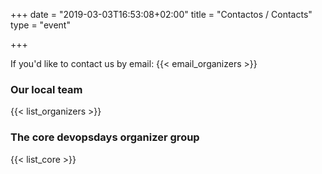 +++
date = "2019-03-03T16:53:08+02:00"
title = "Contactos / Contacts"
type = "event"


+++

If you'd like to contact us by email: {{< email_organizers >}}

### Our local team

{{< list_organizers >}}

### The core devopsdays organizer group

{{< list_core >}}
